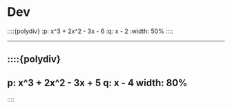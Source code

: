# Dev


::::{polydiv}
:p: x^3 + 2x^2 - 3x - 6
:q: x - 2
:width: 50%
::::


---



::::{polydiv}
---
p: x^3 + 2x^2 - 3x + 5
q: x - 4
width: 80%
---
::::

